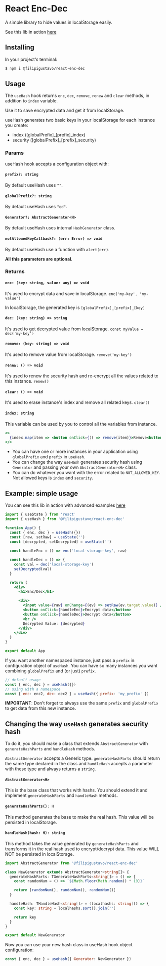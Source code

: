# React Enc-Dec

A simple library to hide values in localStorage easily.

See this lib in action [here](https://filipigustavo.github.io/react-enc-dec/)

## Installing

In your project's terminal:

```bash
$ npm i @filipigustavo/react-enc-dec
```

## Usage

The `useHash` hook returns `enc`, `dec`, `remove`, `renew` and `clear` methods, in addition to `index` variable.

Use it to save encrypted data and get it from localStorage.

useHash generates two basic keys in your localStorage for each instance you create:

- index ([globalPrefix]\_[prefix]\_index)
- security ([globalPrefix]\_[prefix]\_security)

### Params

useHash hook accepts a configuration object with:

#### `prefix?: string`

By default useHash uses `""`.

#### `globalPrefix?: string`

By default useHash uses `"ed"`.

#### `Generator?: AbstractGenerator<H>`

By default useHash uses internal `HashGenerator` class.

#### `notAllowedKeyCallback?: (err: Error) => void`

By default useHash use a function with `alert(err)`.

**All this parameters are optional.**

### Returns

#### `enc: (key: string, value: any) => void`

It's used to encrypt data and save in localStorage. `enc('my-key', 'my-value')`

In localStorage, the generated key is `[globalPrefix]_[prefix]_[key]`

#### `dec: (key: string) => string`

It's used to get decrypted value from localStorage. `const myValue = dec('my-key')`

#### `remove: (key: string) => void`

It's used to remove value from localStorage. `remove('my-key')`

#### `renew: () => void`

It's used to renew the security hash and re-encrypt all the values related to this instance. `renew()`

#### `clear: () => void`

It's used to erase instance's index and remove all related keys. `clear()`

#### `index: string`

This variable can be used by you to control all the variables from instance.

```jsx
<>
  {index.map(item => <button onClick={() => remove(item)}>Remove<button>)}
</>
```

- You can have one or more instances in your application using `globalPrefix` and `prefix` in `useHash`.
- You can change the way `useHash` generates security hash using `Generator` and passing your own `AbstractGenerator<H>` class.
- You can do whatever you want with the error related to `NOT_ALLOWED_KEY`. Not allowed keys is `index` and `security`.

## Example: simple usage

You can see this lib in action with advanced examples [here](https://filipigustavo.github.io/react-enc-dec/)

```jsx
import { useState } from 'react'
import { useHash } from '@filipigustavo/react-enc-dec'

function App() {
  const { enc, dec } = useHash({})
  const [raw, setRaw] = useState('')
  const [decrypted, setDecrypted] = useState('')
  
  const handleEnc = () => enc('local-storage-key', raw)

  const handleDec = () => {
    const val = dec('local-storage-key')
    setDecrypted(val)
  }

  return (
    <div>
      <h1>Enc/Dec</h1>

      <div>
        <input value={raw} onChange={(ev) => setRaw(ev.target.value)} />
        <button onClick={handleEnc}>Encrypt data</button>
        <button onClick={handleDec}>Decrypt data</button>
        <br />
        Decrypted Value: {decrypted}
      </div>
    </div>
  )
}

export default App
```

If you want another namespaced instance, just pass a `prefix` in configuration object of `useHash`. You can have so many instances you want combining `globalPrefix` and (or just) `prefix`.

```js
// default usage
const { enc, dec } = useHash({})
// using with a namespace
const { enc: enc2, dec: dec2 } = useHash({ prefix: 'my_prefix' })
```

**IMPORTANT**: Don't forget to always use the same `prefix` and `globalPrefix` to get data from this new instance.

## Changing the way `useHash` generates security hash

To do it, you should make a class that extends `AbstractGenerator` with `generateHashParts` and `handleHash` methods.

`AbstractGenerator` accepts a Generic type. `generateHashParts` should return the same type declared in the class and `handleHash` accepts a parameter with these type and always returns a `string`.

#### `AbstractGenerator<H>`

This is the base class that works with hashs. You should extend it and implement `generateHashParts` and `handleHash` methods.

#### `generateHashParts(): H`

This method generates the base to make the real hash. This value will be persisted in localStorage.

#### `handleHash(hash: H): string`

This method takes the value generated by `generateHashParts` and transforms it in the real hash used to encrypt/decrypt data. This value WILL NOT be persisted in localStorage.

```ts
import AbstractGenerator from '@filipigustavo/react-enc-dec'

class NewGenerator extends AbstractGenerator<string[]> {
  generateHashParts: TGenerateHashParts<string[]> = () => {
    const randomNum = () => `${Math.floor(Math.random() * 10)}`

    return [randomNum(), randomNum(), randomNum()]
  }

  handleHash: THandleHash<string[]> = (localhashs: string[]) => {
    const key: string = localhashs.sort().join('')

    return key
  }
}

export default NewGenerator
```

Now you can use your new hash class in useHash hook object configuration:

```js
const { enc, dec } = useHash({ Generator: NewGenerator })
```
